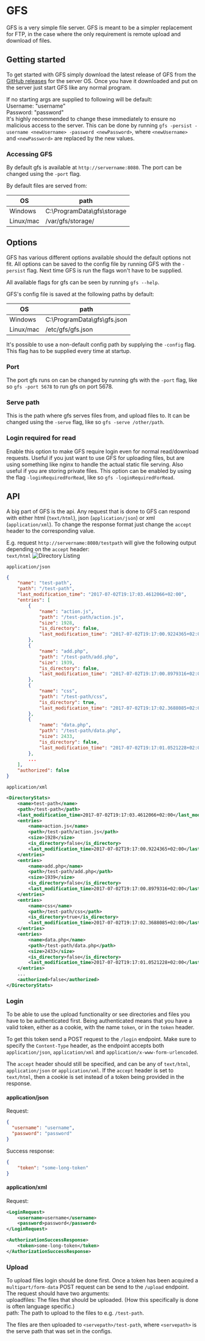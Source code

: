 # GFS
GFS is a very simple file server. GFS is meant to be a simpler replacement for FTP, in the case where the only 
requirement is remote upload and download of files. 

## Getting started
To get started with GFS simply download the latest release of GFS from the [GitHub releases][releases] for the 
server OS. Once you have it downloaded and put on the server just start GFS like any normal program. 

If no starting args are supplied to following will be default:  
Username: "username"  
Password: "password"  
It's highly recommended to change these immediately to ensure no malicious access to the server. 
This can be done by running `gfs -persist -username <newUsername> -password <newPassword>`, where `<newUsername>` 
and `<newPassword>` are replaced by the new values. 

### Accessing GFS
By default gfs is available at `http://servername:8080`. The port can be changed using the `-port` flag. 

By default files are served from:

|OS        |path                       |  
|----------|---------------------------|  
|Windows   |C:\ProgramData\gfs\storage |  
|Linux/mac |/var/gfs/storage/          |  

## Options
GFS has various different options available should the default options not fit. All options can be saved to the config
file by running GFS with the `-persist` flag. Next time GFS is run the flags won't have to be supplied. 

All available flags for gfs can be seen by running `gfs --help`.

GFS's config file is saved at the following paths by default:

|OS        |path                       |  
|----------|---------------------------|  
|Windows   |C:\ProgramData\gfs\gfs.json|  
|Linux/mac |/etc/gfs/gfs.json          |  

It's possible to use a non-default config path by supplying the `-config` flag. This flag has to be supplied 
every time at startup. 

### Port
The port gfs runs on can be changed by running gfs with the `-port` flag, like so `gfs -port 5678` to run 
gfs on port 5678. 

### Serve path
This is the path where gfs serves files from, and upload files to. It can be changed using the `-serve` flag, 
like so `gfs -serve /other/path`.

### Login required for read
Enable this option to make GFS require login even for normal read/download requests. Useful if you just want to use GFS
for uploading files, but are using something like nginx to handle the actual static file serving. Also useful if you 
are storing private files. 
This option can be enabled by using the flag `-loginRequiredForRead`, like so `gfs -loginRequiredForRead`.


## API
A big part of GFS is the api. Any request that is done to GFS can respond with either html (`text/html`), 
json (`application/json`) or xml (`application/xml`). To change the response format just change the `accept` header to the 
corresponding value. 

E.g. request `http://servername:8080/testpath` will give the following output depending on the `accept` header:  
`text/html`
![Directory Listing](https://raw.githubusercontent.com/zlepper/gfs/master/images/directory-listing.png)

`application/json`
```json
{
    "name": "test-path",
    "path": "/test-path",
    "last_modification_time": "2017-07-02T19:17:03.4612066+02:00",
    "entries": [
        {
            "name": "action.js",
            "path": "/test-path/action.js",
            "size": 1928,
            "is_directory": false,
            "last_modification_time": "2017-07-02T19:17:00.9224365+02:00"
        },
        {
            "name": "add.php",
            "path": "/test-path/add.php",
            "size": 1939,
            "is_directory": false,
            "last_modification_time": "2017-07-02T19:17:00.8979316+02:00"
        },
        {
            "name": "css",
            "path": "/test-path/css",
            "is_directory": true,
            "last_modification_time": "2017-07-02T19:17:02.3688085+02:00"
        },
        {
            "name": "data.php",
            "path": "/test-path/data.php",
            "size": 2433,
            "is_directory": false,
            "last_modification_time": "2017-07-02T19:17:01.0521228+02:00"
        },
        ...
    ],
    "authorized": false
}
```

`application/xml`
```xml
<DirectoryStats>
    <name>test-path</name>
    <path>/test-path</path>
    <last_modification_time>2017-07-02T19:17:03.4612066+02:00</last_modification_time>
    <entries>
        <name>action.js</name>
        <path>/test-path/action.js</path>
        <size>1928</size>
        <is_directory>false</is_directory>
        <last_modification_time>2017-07-02T19:17:00.9224365+02:00</last_modification_time>
    </entries>
    <entries>
        <name>add.php</name>
        <path>/test-path/add.php</path>
        <size>1939</size>
        <is_directory>false</is_directory>
        <last_modification_time>2017-07-02T19:17:00.8979316+02:00</last_modification_time>
    </entries>
    <entries>
        <name>css</name>
        <path>/test-path/css</path>
        <is_directory>true</is_directory>
        <last_modification_time>2017-07-02T19:17:02.3688085+02:00</last_modification_time>
    </entries>
    <entries>
        <name>data.php</name>
        <path>/test-path/data.php</path>
        <size>2433</size>
        <is_directory>false</is_directory>
        <last_modification_time>2017-07-02T19:17:01.0521228+02:00</last_modification_time>
    </entries>
    ...
    <authorized>false</authorized>
</DirectoryStats>
```

### Login
To be able to use the upload functionality or see directories and files you have to be authenticated first. 
Being authenticated means that you have a valid token, either as a cookie, with the name `token`, or in 
the `token` header.

To get this token send a POST request to the `/login` endpoint. Make sure to specify the `Content-Type` header, 
as the endpoint accepts both `application/json`, `application/xml` and `application/x-www-form-urlencoded`. 

The `accept` header should still be specified, and can be any of `text/html`, `application/json` or `application/xml`.
If the `accept` header is set to `text/html`, then a cookie is set instead of a token being provided in the response. 


#### application/json
Request:
```json
{
  "username": "username",
  "password": "password"
}
```

Success response:
```json
{
    "token": "some-long-token"
}
```


#### application/xml
Request:
```xml
<LoginRequest>
    <username>username</username>
    <password>password</password>
</LoginRequest>
```

```xml
<AuthorizationSuccessResponse>
    <token>some-long-token</token>
</AuthorizationSuccessResponse>
```


### Upload
To upload files login should be done first. Once a token has been acquired a `multipart/form-data` POST request 
can be send to the `/upload` endpoint.  
The request should have two arguments:  
uploadfiles: The files that should be uploaded. (How this specifically is done is often language specific.)  
path: The path to upload to the files to e.g. `/test-path`.  

The files are then uploaded to `<servepath>/test-path`, where `<servepath>` is the serve path that was 
set in the configs. 


[releases]: https://github.com/zlepper/gfs/releases